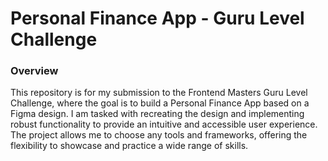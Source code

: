 # Personal Finance App - Guru Level Challenge

### Overview

This repository is for my submission to the Frontend Masters Guru Level Challenge, where the goal is to build a Personal Finance App based on a Figma design. I am tasked with recreating the design and implementing robust functionality to provide an intuitive and accessible user experience. The project allows me to choose any tools and frameworks, offering the flexibility to showcase and practice a wide range of skills.